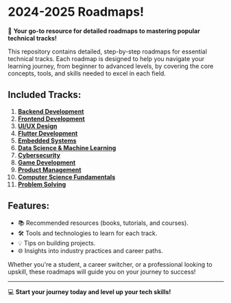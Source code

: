 # **2024-2025 Roadmaps!**  
🚀 **Your go-to resource for detailed roadmaps to mastering popular technical tracks!**  

This repository contains detailed, step-by-step roadmaps for essential technical tracks. Each roadmap is designed to help you navigate your learning journey, from beginner to advanced levels, by covering the core concepts, tools, and skills needed to excel in each field.  

## **Included Tracks:**  
1. [**Backend Development**](./Backend/)  
2. [**Frontend Development**](./Frontend/)  
3. [**UI/UX Design**](./UI-UX/)  
4. [**Flutter Development**](./Flutter/)  
5. [**Embedded Systems**](./Embedded-Systems/)  
6. [**Data Science & Machine Learning**](./Data-Science-ML/)  
7. [**Cybersecurity**](./Cybersecurity/)  
8. [**Game Development**](./Game-Development/)  
9. [**Product Management**](./Product-Management/)  
10. [**Computer Science Fundamentals**](./Computer-Science/)  
11. [**Problem Solving**](./Problem-Solving/)  

## **Features:**  
- 📚 Recommended resources (books, tutorials, and courses).  
- 🛠️ Tools and technologies to learn for each track.  
- 💡 Tips on building projects.  
- 🌐 Insights into industry practices and career paths.  

Whether you're a student, a career switcher, or a professional looking to upskill, these roadmaps will guide you on your journey to success!  

---

💻 **Start your journey today and level up your tech skills!**
